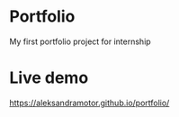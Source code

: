 # Portfolio
My first portfolio project for internship

 # Live demo
 https://aleksandramotor.github.io/portfolio/
